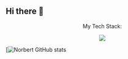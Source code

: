 ## Hi there 👋
<p align="center">
My Tech Stack:
</p>

<p align="center">
  <a href="https://skillicons.dev">
    <img src="https://skillicons.dev/icons?i=git,java,spring,html,js,hibernate,docker,idea,linux,postman,vscode&theme=light" />
  </a>
</p>

[![Norbert GitHub stats](https://github-readme-stats.vercel.app/api?username=norbertpilat)
<!--
**norbertpilat/norbertpilat** is a ✨ _special_ ✨ repository because its `README.md` (this file) appears on your GitHub profile.

Here are some ideas to get you started:

- 🔭 I’m currently working on ...
- 🌱 I’m currently learning ...
- 👯 I’m looking to collaborate on ...
- 🤔 I’m looking for help with ...
- 💬 Ask me about ...
- 📫 How to reach me: ...
- 😄 Pronouns: ...
- ⚡ Fun fact: ...
-->
